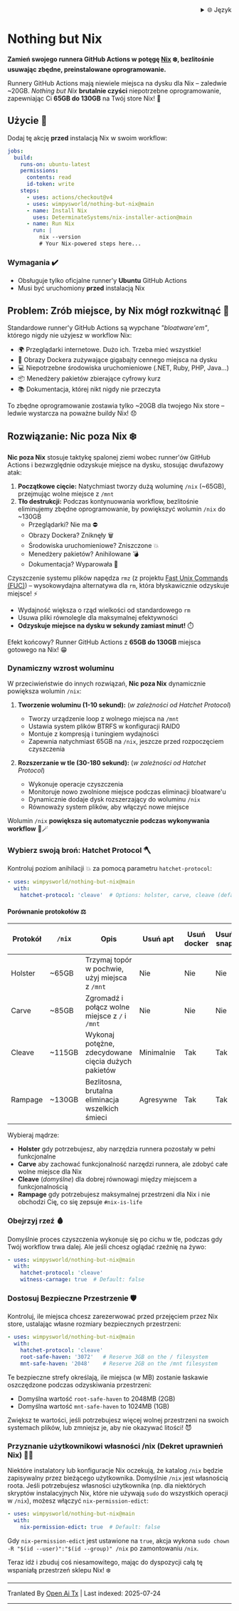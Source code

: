 
<div align="right">
  <details>
    <summary >🌐 Język</summary>
    <div>
      <div align="center">
        <a href="https://openaitx.github.io/view.html?user=wimpysworld&project=nothing-but-nix&lang=en">English</a>
        | <a href="https://openaitx.github.io/view.html?user=wimpysworld&project=nothing-but-nix&lang=zh-CN">简体中文</a>
        | <a href="https://openaitx.github.io/view.html?user=wimpysworld&project=nothing-but-nix&lang=zh-TW">繁體中文</a>
        | <a href="https://openaitx.github.io/view.html?user=wimpysworld&project=nothing-but-nix&lang=ja">日本語</a>
        | <a href="https://openaitx.github.io/view.html?user=wimpysworld&project=nothing-but-nix&lang=ko">한국어</a>
        | <a href="https://openaitx.github.io/view.html?user=wimpysworld&project=nothing-but-nix&lang=hi">हिन्दी</a>
        | <a href="https://openaitx.github.io/view.html?user=wimpysworld&project=nothing-but-nix&lang=th">ไทย</a>
        | <a href="https://openaitx.github.io/view.html?user=wimpysworld&project=nothing-but-nix&lang=fr">Français</a>
        | <a href="https://openaitx.github.io/view.html?user=wimpysworld&project=nothing-but-nix&lang=de">Deutsch</a>
        | <a href="https://openaitx.github.io/view.html?user=wimpysworld&project=nothing-but-nix&lang=es">Español</a>
        | <a href="https://openaitx.github.io/view.html?user=wimpysworld&project=nothing-but-nix&lang=it">Italiano</a>
        | <a href="https://openaitx.github.io/view.html?user=wimpysworld&project=nothing-but-nix&lang=ru">Русский</a>
        | <a href="https://openaitx.github.io/view.html?user=wimpysworld&project=nothing-but-nix&lang=pt">Português</a>
        | <a href="https://openaitx.github.io/view.html?user=wimpysworld&project=nothing-but-nix&lang=nl">Nederlands</a>
        | <a href="https://openaitx.github.io/view.html?user=wimpysworld&project=nothing-but-nix&lang=pl">Polski</a>
        | <a href="https://openaitx.github.io/view.html?user=wimpysworld&project=nothing-but-nix&lang=ar">العربية</a>
        | <a href="https://openaitx.github.io/view.html?user=wimpysworld&project=nothing-but-nix&lang=fa">فارسی</a>
        | <a href="https://openaitx.github.io/view.html?user=wimpysworld&project=nothing-but-nix&lang=tr">Türkçe</a>
        | <a href="https://openaitx.github.io/view.html?user=wimpysworld&project=nothing-but-nix&lang=vi">Tiếng Việt</a>
        | <a href="https://openaitx.github.io/view.html?user=wimpysworld&project=nothing-but-nix&lang=id">Bahasa Indonesia</a>
      </div>
    </div>
  </details>
</div>

# Nothing but Nix

**Zamień swojego runnera GitHub Actions w potęgę [Nix](https://zero-to-nix.com/concepts/nix/) ❄️, bezlitośnie usuwając zbędne, preinstalowane oprogramowanie.**

Runnery GitHub Actions mają niewiele miejsca na dysku dla Nix – zaledwie ~20GB.
*Nothing but Nix* **brutalnie czyści** niepotrzebne oprogramowanie, zapewniając Ci **65GB do 130GB** na Twój store Nix! 💪

## Użycie 🔧

Dodaj tę akcję **przed** instalacją Nix w swoim workflow:

```yaml
jobs:
  build:
    runs-on: ubuntu-latest
    permissions:
      contents: read
      id-token: write
    steps:
      - uses: actions/checkout@v4
      - uses: wimpysworld/nothing-but-nix@main
      - name: Install Nix
        uses: DeterminateSystems/nix-installer-action@main
      - name: Run Nix
        run: |
          nix --version
          # Your Nix-powered steps here...
```

### Wymagania ️✔️

- Obsługuje tylko oficjalne runner'y **Ubuntu** GitHub Actions
- Musi być uruchomiony **przed** instalacją Nix

## Problem: Zrób miejsce, by Nix mógł rozkwitnąć 🌱

Standardowe runner'y GitHub Actions są wypchane *"bloatware'em"*, którego nigdy nie użyjesz w workflow Nix:

- 🌍 Przeglądarki internetowe. Dużo ich. Trzeba mieć wszystkie!
- 🐳 Obrazy Dockera zużywające gigabajty cennego miejsca na dysku
- 💻 Niepotrzebne środowiska uruchomieniowe (.NET, Ruby, PHP, Java...)
- 📦 Menedżery pakietów zbierające cyfrowy kurz
- 📚 Dokumentacja, której nikt nigdy nie przeczyta

To zbędne oprogramowanie zostawia tylko ~20GB dla twojego Nix store – ledwie wystarcza na poważne buildy Nix! 😞

## Rozwiązanie: Nic poza Nix ️❄️

**Nic poza Nix** stosuje taktykę spalonej ziemi wobec runner'ów GitHub Actions i bezwzględnie odzyskuje miejsce na dysku, stosując dwufazowy atak:

1. **Początkowe cięcie:** Natychmiast tworzy dużą woluminę `/nix` (~65GB), przejmując wolne miejsce z `/mnt`
2. **Tło destrukcji:** Podczas kontynuowania workflow, bezlitośnie eliminujemy zbędne oprogramowanie, by powiększyć wolumin `/nix` do ~130GB
   - Przeglądarki? Nie ma ⛔
   - Obrazy Dockera? Zniknęły 🗑️
   - Środowiska uruchomieniowe? Zniszczone 💥
   - Menedżery pakietów? Anihilowane 💣
   - Dokumentacja? Wyparowała ️👻

Czyszczenie systemu plików napędza `rmz` (z projektu [Fast Unix Commands (FUC)](https://github.com/SUPERCILEX/fuc)) – wysokowydajna alternatywa dla `rm`, która błyskawicznie odzyskuje miejsce! ⚡
   - Wydajność większa o rząd wielkości od standardowego `rm`
   - Usuwa pliki równolegle dla maksymalnej efektywności
   - **Odzyskuje miejsce na dysku w sekundy zamiast minut!** ️⏱️

Efekt końcowy? Runner GitHub Actions z **65GB do 130GB** miejsca gotowego na Nix! 😁

### Dynamiczny wzrost woluminu

W przeciwieństwie do innych rozwiązań, **Nic poza Nix** dynamicznie powiększa wolumin `/nix`:

1. **Tworzenie woluminu (1-10 sekund):** (*w zależności od Hatchet Protocol*)
   - Tworzy urządzenie loop z wolnego miejsca na `/mnt`
   - Ustawia system plików BTRFS w konfiguracji RAID0
   - Montuje z kompresją i tuningiem wydajności
   - Zapewnia natychmiast 65GB na `/nix`, jeszcze przed rozpoczęciem czyszczenia

2. **Rozszerzanie w tle (30-180 sekund):** (*w zależności od Hatchet Protocol*)
   - Wykonuje operacje czyszczenia
   - Monitoruje nowo zwolnione miejsce podczas eliminacji bloatware'u
   - Dynamicznie dodaje dysk rozszerzający do woluminu `/nix`
   - Równoważy system plików, aby włączyć nowe miejsce

Wolumin `/nix` **powiększa się automatycznie podczas wykonywania workflow** 🎩🪄

### Wybierz swoją broń: Hatchet Protocol 🪓

Kontroluj poziom anihilacji 💥 za pomocą parametru `hatchet-protocol`:

```yaml
- uses: wimpysworld/nothing-but-nix@main
  with:
    hatchet-protocol: 'cleave'  # Options: holster, carve, cleave (default), rampage
```

#### Porównanie protokołów ⚖️

| Protokół | `/nix` | Opis                                             | Usuń apt   | Usuń docker  | Usuń snap  | Usunięte systemy plików     |
|----------|--------|--------------------------------------------------|------------|--------------|------------|-----------------------------|
| Holster  | ~65GB  | Trzymaj topór w pochwie, użyj miejsca z `/mnt`   | Nie        | Nie          | Nie        | Brak                        |
| Carve    | ~85GB  | Zgromadź i połącz wolne miejsce z `/` i `/mnt`   | Nie        | Nie          | Nie        | Brak                        |
| Cleave   | ~115GB | Wykonaj potężne, zdecydowane cięcia dużych pakietów | Minimalnie | Tak          | Tak        | `/opt` i `/usr/local`       |
| Rampage  | ~130GB | Bezlitosna, brutalna eliminacja wszelkich śmieci | Agresywne  | Tak          | Tak        | Muahahaha! 🔥🌎             |

Wybieraj mądrze:
- **Holster** gdy potrzebujesz, aby narzędzia runnera pozostały w pełni funkcjonalne
- **Carve** aby zachować funkcjonalność narzędzi runnera, ale zdobyć całe wolne miejsce dla Nix
- **Cleave** (*domyślne*) dla dobrej równowagi między miejscem a funkcjonalnością
- **Rampage** gdy potrzebujesz maksymalnej przestrzeni dla Nix i nie obchodzi Cię, co się zepsuje `#nix-is-life`

### Obejrzyj rzeź 🩸

Domyślnie proces czyszczenia wykonuje się po cichu w tle, podczas gdy Twój workflow trwa dalej. Ale jeśli chcesz oglądać rzeźnię na żywo:

```yaml
- uses: wimpysworld/nothing-but-nix@main
  with:
    ️hatchet-protocol: 'cleave'
    witness-carnage: true  # Default: false
```

### Dostosuj Bezpieczne Przestrzenie 🛡️

Kontroluj, ile miejsca chcesz zarezerwować przed przejęciem przez Nix store, ustalając własne rozmiary bezpiecznych przestrzeni:

```yaml
- uses: wimpysworld/nothing-but-nix@main
  with:
    ️hatchet-protocol: 'cleave'
    root-safe-haven: '3072'   # Reserve 3GB on the / filesystem
    mnt-safe-haven: '2048'    # Reserve 2GB on the /mnt filesystem
```

Te bezpieczne strefy określają, ile miejsca (w MB) zostanie łaskawie oszczędzone podczas odzyskiwania przestrzeni:
- Domyślna wartość `root-safe-haven` to 2048MB (2GB)
- Domyślna wartość `mnt-safe-haven` to 1024MB (1GB)

Zwiększ te wartości, jeśli potrzebujesz więcej wolnej przestrzeni na swoich systemach plików, lub zmniejsz je, aby nie okazywać litości! 😈

### Przyznanie użytkownikowi własności /nix (Dekret uprawnień Nix) 🧑‍⚖️

Niektóre instalatory lub konfiguracje Nix oczekują, że katalog `/nix` będzie zapisywalny przez bieżącego użytkownika. Domyślnie `/nix` jest własnością roota. Jeśli potrzebujesz własności użytkownika (np. dla niektórych skryptów instalacyjnych Nix, które nie używają `sudo` do wszystkich operacji w `/nix`), możesz włączyć `nix-permission-edict`:

```yaml
- uses: wimpysworld/nothing-but-nix@main
  with:
    nix-permission-edict: true  # Default: false
```

Gdy `nix-permission-edict` jest ustawione na `true`, akcja wykona `sudo chown -R "$(id --user)":"$(id --group)" /nix` po zamontowaniu `/nix`.

Teraz idź i zbuduj coś niesamowitego, mając do dyspozycji całą tę wspaniałą przestrzeń sklepu Nix! ❄️

---

Tranlated By [Open Ai Tx](https://github.com/OpenAiTx/OpenAiTx) | Last indexed: 2025-07-24

---